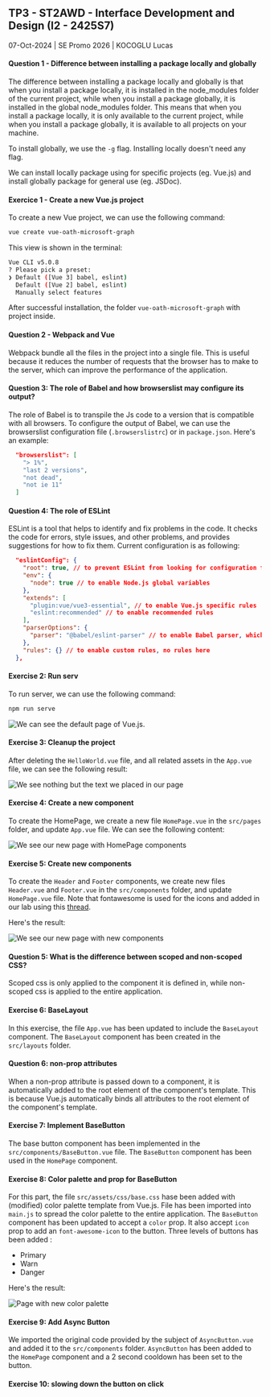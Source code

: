 ## TP3 - ST2AWD - Interface Development and Design (I2 - 2425S7)

07-Oct-2024 | SE Promo 2026 | KOCOGLU Lucas


#### Question 1 - Difference between installing a package locally and globally

The difference between installing a package locally and globally is that when you install a package locally, it is installed in the node_modules folder of the current project, while when you install a package globally, it is installed in the global node_modules folder. 
This means that when you install a package locally, it is only available to the current project, while when you install a package globally, it is available to all projects on your machine.

To install globally, we use the `-g` flag. Installing locally doesn't need any flag.

We can install locally package using for specific projects (eg. Vue.js) and install globally package for general use (eg. JSDoc).

#### Exercice 1 - Create a new Vue.js project

To create a new Vue project, we can use the following command:

```bash
vue create vue-oath-microsoft-graph
```

This view is shown in the terminal:

```bash
Vue CLI v5.0.8
? Please pick a preset: 
❯ Default ([Vue 3] babel, eslint) 
  Default ([Vue 2] babel, eslint) 
  Manually select features 
```

After successful installation, the folder `vue-oath-microsoft-graph` with project inside.

#### Question 2 - Webpack and Vue

Webpack bundle all the files in the project into a single file. This is useful because it reduces the number of requests that the browser has to make to the server, which can improve the performance of the application.

#### Question 3: The role of Babel and how browserslist may configure its output?

The role of Babel is to transpile the Js code to a version that is compatible with all browsers.
To configure the output of Babel, we can use the browserslist configuration file (`.browserslistrc`) or in `package.json`.
Here's an example:
```json
  "browserslist": [
    "> 1%",
    "last 2 versions",
    "not dead",
    "not ie 11"
  ]
```

#### Question 4: The role of ESLint

ESLint is a tool that helps to identify and fix problems in the code. It checks the code for errors, style issues, and other problems, and provides suggestions for how to fix them.
Current configuration is as following:

```json
  "eslintConfig": {
    "root": true, // to prevent ESLint from looking for configuration files in parent directories
    "env": {
      "node": true // to enable Node.js global variables
    },
    "extends": [
      "plugin:vue/vue3-essential", // to enable Vue.js specific rules
      "eslint:recommended" // to enable recommended rules
    ],
    "parserOptions": {
      "parser": "@babel/eslint-parser" // to enable Babel parser, which allows ESLint to understand modern JavaScript syntax
    },
    "rules": {} // to enable custom rules, no rules here
  },
```

#### Exercise 2: Run serv

To run server, we can use the following command:

```bash
npm run serve
```

![We can see the default page of Vue.js.](https://raw.githubusercontent.com/LucasKoc/TP3-ST2AWD/refs/heads/main/Ressources/Screenshot%202024-10-04%20at%2010.05.22.png "Default page of Vue.js")

#### Exercise 3: Cleanup the project

After deleting the `HelloWorld.vue` file, and all related assets in the `App.vue` file, we can see the following result:

![We see nothing but the text we placed in our page](https://raw.githubusercontent.com/LucasKoc/TP3-ST2AWD/refs/heads/main/Ressources/Screenshot%202024-10-04%20at%2010.17.59.png "Empty page with a little message saying that there is nothing like in the subject")

#### Exercise 4: Create a new component

To create the HomePage, we create a new file `HomePage.vue` in the `src/pages` folder, and update `App.vue` file. We can see the following content:

![We see our new page with HomePage components](https://raw.githubusercontent.com/LucasKoc/TP3-ST2AWD/refs/heads/main/Ressources/Screenshot%202024-10-04%20at%2010.38.50.png "Our new page with HomePage components")

#### Exercise 5: Create new components

To create the `Header` and `Footer` components, we create new files `Header.vue` and `Footer.vue` in the `src/components` folder, and update `HomePage.vue` file.
Note that fontawesome is used for the icons and added in our lab using this [thread](https://stackoverflow.com/questions/66389974/using-font-awesome-in-vue-3).

Here's the result:

![We see our new page with new components](https://raw.githubusercontent.com/LucasKoc/TP3-ST2AWD/refs/heads/main/Ressources/Screenshot%202024-10-04%20at%2012.01.35.png "Our new page with new components")

#### Question 5: What is the difference between scoped and non-scoped CSS?

Scoped css is only applied to the component it is defined in, while non-scoped css is applied to the entire application.

#### Exercise 6: BaseLayout

In this exercise, the file `App.vue` has been updated to include the `BaseLayout` component. The `BaseLayout` component has been created in the `src/layouts` folder.

#### Question 6: non-prop attributes

When a non-prop attribute is passed down to a component, it is automatically added to the root element of the component's template. This is because Vue.js automatically binds all attributes to the root element of the component's template.

#### Exercise 7: Implement BaseButton

The base button component has been implemented in the `src/components/BaseButton.vue` file. The `BaseButton` component has been used in the `HomePage` component.

#### Exercise 8: Color palette and prop for BaseButton

For this part, the file `src/assets/css/base.css` hase been added with (modified) color palette template from Vue.js. File has been imported into `main.js` to spread the color palette to the entire application.
The `BaseButton` component has been updated to accept a `color` prop. It also accept `icon` prop to add an `font-awesome-icon` to the button.
Three levels of buttons has been added :
- Primary
- Warn
- Danger

Here's the result:

![Page with new color palette](https://raw.githubusercontent.com/LucasKoc/TP3-ST2AWD/refs/heads/main/Ressources/Screenshot%202024-10-06%20at%2023.40.31.png "Our page with new color palette")

#### Exercise 9: Add Async Button

We imported the original code provided by the subject of `AsyncButton.vue` and added it to the `src/components` folder. 
`AsyncButton` has been added to the `HomePage` component and a 2 second cooldown has been set to the button.

#### Exercise 10: slowing down the button on click


